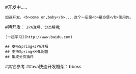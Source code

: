 
#开发中.....

	加速开发，<b>come on,baby</b>....这个一定是<b>最方便</b>使用的。  

#待开发：
	`JPA注解`、`分页解耦`;
	
	[一起学习](http://www.baidu.com)
	
	## 支持Spring+JPA注解
	## 支持Spring+XML配置
	## 集成分页插件
#其它参考
	##ava快速开发框架：bboss
